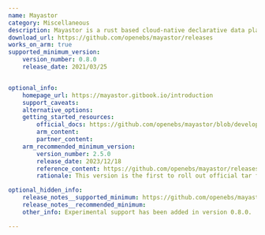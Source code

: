 ```yaml
---
name: Mayastor
category: Miscellaneous
description: Mayastor is a rust based cloud-native declarative data plane, which abstracts storage resources and their differences through the data plane.
download_url: https://github.com/openebs/mayastor/releases
works_on_arm: true
supported_minimum_version:
    version_number: 0.8.0
    release_date: 2021/03/25


optional_info:
    homepage_url: https://mayastor.gitbook.io/introduction
    support_caveats:
    alternative_options:
    getting_started_resources:
        official_docs: https://github.com/openebs/mayastor/blob/develop/doc/build.md
        arm_content:
        partner_content:
    arm_recommended_minimum_version:
        version_number: 2.5.0
        release_date: 2023/12/18
        reference_content: https://github.com/openebs/mayastor/releases/tag/v2.5.0
        rationale: This version is the first to roll out official tar for kubectl-mayastor-aarch64-linux-musl.

optional_hidden_info:
    release_notes__supported_minimum: https://github.com/openebs/mayastor/releases/tag/v0.8.0
    release_notes__recommended_minimum:
    other_info: Experimental support has been added in version 0.8.0.

---
```

